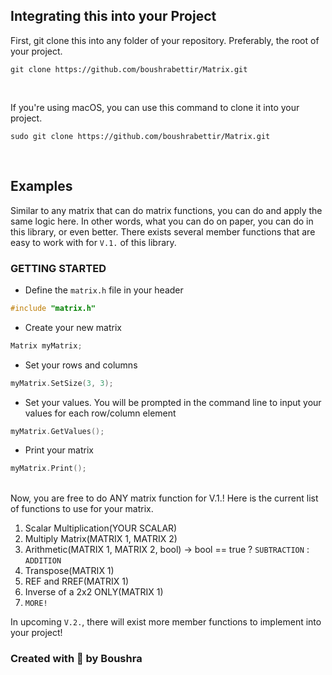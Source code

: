 ## Integrating this into your Project

First, git clone this into any folder of your repository. Preferably, the root of your project.
```
git clone https://github.com/boushrabettir/Matrix.git
```
<br />

If you're using macOS, you can use this command to clone it into your project.
```
sudo git clone https://github.com/boushrabettir/Matrix.git
```

<br />

## Examples

Similar to any matrix that can do matrix functions, you can do and apply the same logic here. In other words, what you can do on paper, you can do in this library,
 or even better. There exists several member functions that are easy to work with for `V.1.` of this library.
 
 ### GETTING STARTED
 - Define the `matrix.h` file in your header
```cpp
#include "matrix.h"
```
- Create your new matrix
```cpp
Matrix myMatrix;
```
- Set your rows and columns
```cpp
myMatrix.SetSize(3, 3);
```
- Set your values. You will be prompted in the command line to input your values for each row/column element
```cpp
myMatrix.GetValues();
```
- Print your matrix
```cpp
myMatrix.Print();
```

<br />
Now, you are free to do ANY matrix function for V.1.! Here is the current list of functions to use for your matrix. 

  1. Scalar Multiplication(YOUR SCALAR)
  2. Multiply Matrix(MATRIX 1, MATRIX 2)
  3. Arithmetic(MATRIX 1, MATRIX 2, bool) -> bool == true ? `SUBTRACTION` : `ADDITION`
  4. Transpose(MATRIX 1)
  5. REF and RREF(MATRIX 1)
  6. Inverse of a 2x2 ONLY(MATRIX 1)
  7. `MORE!`
 
In upcoming `V.2.`, there will exist more member functions to implement into your project!
<br />

### Created with 💙 by Boushra

